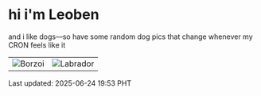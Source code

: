 # hi i'm Leoben

and i like dogs—so have some random dog pics that change whenever my CRON feels like it

|  |  |
|--------|----------|
| ![Borzoi](https://random-dog-vercel.vercel.app/api/random-borzoi?v=1750766017) | ![Labrador](https://random-dog-vercel.vercel.app/api/random-labrador?v=1750766017) |

Last updated: 2025-06-24 19:53 PHT
